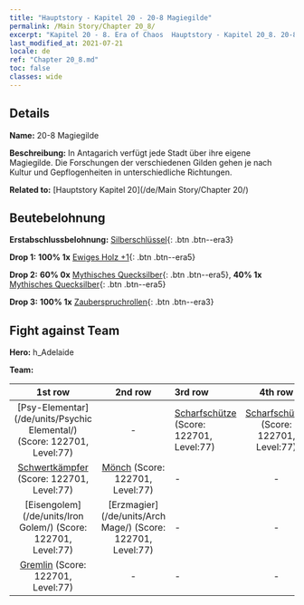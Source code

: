 ```yaml
---
title: "Hauptstory - Kapitel 20 - 20-8 Magiegilde"
permalink: /Main Story/Chapter 20_8/
excerpt: "Kapitel 20 - 8. Era of Chaos  Hauptstory - Kapitel 20_8. 20-8 Magiegilde"
last_modified_at: 2021-07-21
locale: de
ref: "Chapter 20_8.md"
toc: false
classes: wide
---
```


## Details

 **Name:** 20-8 Magiegilde

 **Beschreibung:** In Antagarich verfügt jede Stadt über ihre eigene Magiegilde. Die Forschungen der verschiedenen Gilden gehen je nach Kultur und Gepflogenheiten in unterschiedliche Richtungen.

 **Related to:** [Hauptstory Kapitel 20](/de/Main Story/Chapter 20/)

## Beutebelohnung

 **Erstabschlussbelohnung:** [Silberschlüssel](/ItemsDE/con_693/){: .btn .btn--era3}

 **Drop 1:** **100% 1x** [Ewiges Holz +1](/ItemsDE/mat_69/){: .btn .btn--era5}

 **Drop 2:** **60% 0x** [Mythisches Quecksilber](/ItemsDE/mat_63/){: .btn .btn--era5}, **40% 1x** [Mythisches Quecksilber](/ItemsDE/mat_63/){: .btn .btn--era5}

 **Drop 3:** **100% 1x** [Zauberspruchrollen](/ItemsDE/con_694/){: .btn .btn--era3}


## Fight against Team
 **Hero:** h_Adelaide

 **Team:**


  | 1st row | 2nd row | 3rd row | 4th row |
  |:----:|:----:|:----|:----:|
  | [Psy-Elementar](/de/units/Psychic Elemental/) (Score: 122701, Level:77)  | - | [Scharfschütze](/de/units/Marksman/) (Score: 122701, Level:77)  | [Scharfschütze](/de/units/Marksman/) (Score: 122701, Level:77)  |
  | [Schwertkämpfer](/de/units/Swordsman/) (Score: 122701, Level:77)  | [Mönch](/de/units/Monk/) (Score: 122701, Level:77)  | - | - |
  | [Eisengolem](/de/units/Iron Golem/) (Score: 122701, Level:77)  | [Erzmagier](/de/units/Arch Mage/) (Score: 122701, Level:77)  | - | - |
  | [Gremlin](/de/units/Gremlin/) (Score: 122701, Level:77)  | - | - | - |


